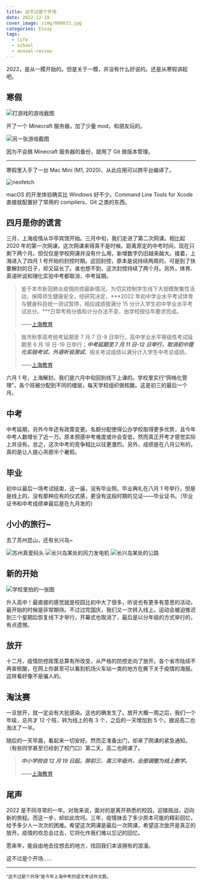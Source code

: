 ```yaml
---
title: 这不过是个开场
date: 2022-12-19
cover_image: /img/000033.jpg
categories: Essay
tags:
  - life
  - school
  - annual-review
---
```


2022，是从一模开始的。但是关于一模，并没有什么好说的。还是从寒假讲起吧。

## 寒假

![打游戏的游戏截图](/img/000027.png)

开了一个 Minecraft 服务器，加了少量 mod，和朋友玩的。

![另一张游戏截图](/img/000028.png)

因为不会搞 Minecraft 服务器的备份，就用了 Git 做版本管理。

---

寒假里入手了一台 Mac Mini (M1, 2020)，从此应用可以跨平台编译了。

![neofetch](/img/000029.png)

macOS 的开发体验确实比 Windows 好不少。Command Line Tools for Xcode 直接就配置好了常用的 compilers、Git 之类的东西。

## 四月是你的谎言

三月，上海疫情从华亭宾馆开始。三月中旬，我们走进了第二次网课。相比起 2020 年的第一次网课，这次网课来得真不是时候。距离原定的中考时间，现在只剩下两个月。但仅仅是学校网课并没有什么用，新增数字仍旧越来越大。接着，上海进入了四月 1 号开始的封控时期。这回封控，原本是说持续两周的，可是到了快要解封的日子，却又延长了。谁也想不到，这次封控持续了两个月。另外，体育、英语听说和理化实验中考都取消，中考延期。

> 鉴于本市新冠肺炎疫情防控最新情况，为切实控制学生线下大规模聚集性活动，保障师生健康安全，经研究决定，***2022 年初中学业水平考试体育与健身科目统一测试暂停，相应成绩按满分 15 分计入学生初中学业水平考试总分。***日常考核分值和计分办法不变，由学校按往年要求完成。
>
> ——[上海教育](https://mp.weixin.qq.com/s/pyZke8VTgK_BN3W3957LjQ)

> 我市秋季高考统考延期至 7 月 7 日-9 日举行，高中学业水平等级性考试延期至 6 月 18 日-19 日举行；***中考延期至 7 月 11 日-12 日举行，取消初中理化实验考试、外语听说测试***，相关考试成绩以满分计入学生中考总成绩。
>
> ——[上海教育](https://mp.weixin.qq.com/s/D02YZKJpeoqMWhjdLthDNg)

六月 1 号，上海解封。我们是六月中旬回到线下上课的。学校里实行“网格化管理”，各个班被分配到不同的楼层，每天学校组织做核酸。这是初三的最后一个月。

## 中考

中考延期，另外今年还有政策变更。名额分配使得公办学校取得更多优势，且今年中考人数增长了近一万。原本预感中考难度或许会变低，然而真正开考才感觉实际上并没有。总之，这次中考的竞争相比以往更激烈。另外，成绩是在八月公布的，真的是让人提心吊胆半个暑假。

## 毕业

初中以最后一场考试结束，这一届，没有毕业照。毕业典礼在八月 1 号举行，但是是线上的，没有那种应有的仪式感，更没有这段时期的见证——毕业证书。（毕业证书和中考成绩单最后是在九月发的）

## 小小的旅行~

去了苏州昆山，还有长兴岛~

![苏州真爱码头](/img/000030.jpeg)
![长兴岛某处的风力发电机](/img/000031.jpeg)
![长兴岛某处的公路](/img/000032.jpeg)

## 新的开始

![学校里拍的一张图](/img/000033.jpg)

升入高中！最直接的感觉就是校园比初中大了很多，听说也有更多有意思的活动，最开始的时候是非常期待。不过过完国庆，我们又一次转入线上。运动会被迫推迟到三个星期后恢复线下才举行，开幕式也取消了，最后是以分年级的方式举行的，有点遗憾。

## 放开

十二月，疫情防控政策总算有所改变，从严格的防控走向了放开。各个省市陆续不再查核酸，在网上你甚至可以看到机场火车站一类的地方在撕下关于疫情的海报。这样看好像不是骗人的。

## 淘汰赛

一旦放开，就一定会有大批感染。这也的确发生了。放开大概一周之后，我们一个年级，总共才 12 个班，转为线上的有 3 个，之后的一天增加到 5 个。据说高二也淘汰了一半。

随后的一天早晨，看起来一切安好。然而正准备出门，却来了网课的紧急通知。（有些同学甚至已经到了校门口）第二天，高二也网课了。

> ***中小学校自 12 月 19 日起，除初三、高三年级外，全部调整为线上教学。***
>
> ——[上海教育](https://mp.weixin.qq.com/s/RWoP4an5XRSjDrmM108vcQ)

## 尾声

2022 是不同寻常的一年。对我来说，面对的是离开熟悉的校园，迎接挑战，迈向新的旅程。而这一步，却如此坎坷。三年，疫情抹去了多少原本可能的精彩回忆，给予多少人一次次的困难。希望这次网课是最后一次网课，希望这次放开是真正的放开。疫情的坎总会过去，它将化作我们难以忘记的回忆。

愿来年，能自由地去往想去的地方，找回我们本该拥有的浪漫。

这不过是个开场......

---

<small class="text-grey">“这不过是个开场”是今年上海中考的语文考试作文题。</small>

<style>
@import url('https://unpkg.com/lxgw-wenkai-webfont/lxgwwenkai-regular.css');

.post {
  font-family: 'LXGW WenKai', sans-serif;
}

.content .text-grey {
  color: var(--grey);
}
</style>
